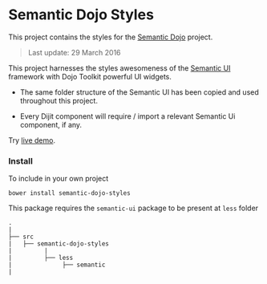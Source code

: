 # Semantic Dojo Styles

This project contains the styles for the [Semantic Dojo](https://github.com/websemantics/semantic-dojo) project.

> Last update:  29 March 2016

This project harnesses the styles awesomeness of the [Semantic UI](http://semantic-ui.com) framework with Dojo Toolkit powerful UI widgets.

- The same folder structure of the Semantic UI has been copied and used throughout this project.

- Every Dijit component will require / import a relevant Semantic Ui component, if any.

Try [live demo](http://websemantics.github.io/semantic-dojo).

### Install

To include in your own project
```
bower install semantic-dojo-styles
```

This package requires the `semantic-ui` package to be present at `less` folder
```
.
|
├── src
|   ├── semantic-dojo-styles
|         |   
|         ├── less
|              ├── semantic
|

```
